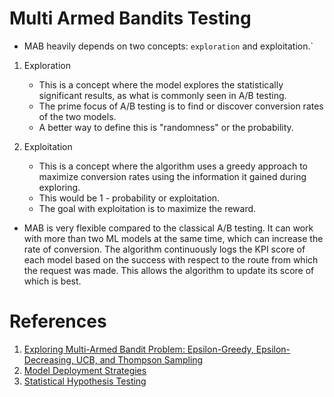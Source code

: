# Multi Armed Bandits Testing
* MAB heavily depends on two concepts: `exploration` and exploitation.` 

1. Exploration
   * This is a concept where the model explores the statistically significant results, as what is commonly seen in A/B testing.
   * The prime focus of A/B testing is to find or discover conversion rates of the two models.
   * A better way to define this is "randomness" or the probability. 

2. Exploitation
   * This is a concept where the algorithm uses a greedy approach to maximize conversion rates using the information it gained during exploring.
   * This would be 1 - probability or exploitation.
   * The goal with exploitation is to maximize the reward. 

* MAB is very flexible compared to the classical A/B testing. It can work with more than two ML models at the same time, which can increase the rate of conversion. The algorithm continuously logs the KPI score of each model based on the success with respect to the route from which the request was made. This allows the algorithm to update its score of which is best.  




# References
1. [Exploring Multi-Armed Bandit Problem: Epsilon-Greedy, Epsilon-Decreasing, UCB, and Thompson Sampling](https://medium.com/@ym1942/exploring-multi-armed-bandit-problem-epsilon-greedy-epsilon-decreasing-ucb-and-thompson-02ad0ec272ee)
2. [Model Deployment Strategies](https://neptune.ai/blog/model-deployment-strategies)
3. [Statistical Hypothesis Testing](https://medium.com/towards-data-science/statistical-hypothesis-testing-with-python-6a2f38c12486)
